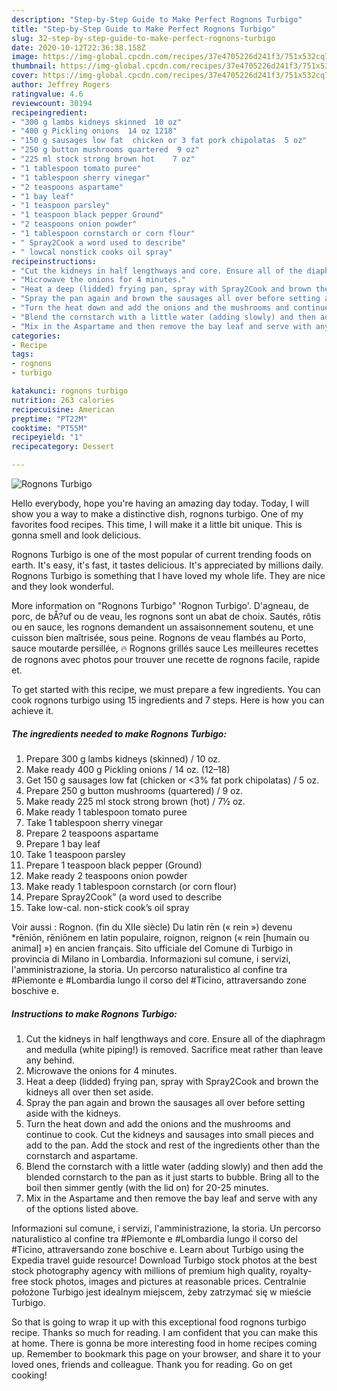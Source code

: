 ```yaml
---
description: "Step-by-Step Guide to Make Perfect Rognons Turbigo"
title: "Step-by-Step Guide to Make Perfect Rognons Turbigo"
slug: 32-step-by-step-guide-to-make-perfect-rognons-turbigo
date: 2020-10-12T22:36:38.158Z
image: https://img-global.cpcdn.com/recipes/37e4705226d241f3/751x532cq70/rognons-turbigo-recipe-main-photo.jpg
thumbnail: https://img-global.cpcdn.com/recipes/37e4705226d241f3/751x532cq70/rognons-turbigo-recipe-main-photo.jpg
cover: https://img-global.cpcdn.com/recipes/37e4705226d241f3/751x532cq70/rognons-turbigo-recipe-main-photo.jpg
author: Jeffrey Rogers
ratingvalue: 4.6
reviewcount: 30194
recipeingredient:
- "300 g lambs kidneys skinned  10 oz"
- "400 g Pickling onions  14 oz 1218"
- "150 g sausages low fat  chicken or 3 fat pork chipolatas  5 oz"
- "250 g button mushrooms quartered  9 oz"
- "225 ml stock strong brown hot    7 oz"
- "1 tablespoon tomato puree"
- "1 tablespoon sherry vinegar"
- "2 teaspoons aspartame"
- "1 bay leaf"
- "1 teaspoon parsley"
- "1 teaspoon black pepper Ground"
- "2 teaspoons onion powder"
- "1 tablespoon cornstarch or corn flour"
- " Spray2Cook a word used to describe"
- " lowcal nonstick cooks oil spray"
recipeinstructions:
- "Cut the kidneys in half lengthways and core. Ensure all of the diaphragm and medulla (white piping!) is removed. Sacrifice meat rather than leave any behind."
- "Microwave the onions for 4 minutes."
- "Heat a deep (lidded) frying pan, spray with Spray2Cook and brown the kidneys all over then set aside."
- "Spray the pan again and brown the sausages all over before setting aside with the kidneys."
- "Turn the heat down and add the onions and the mushrooms and continue to cook. Cut the kidneys and sausages into small pieces and add to the pan. Add the stock and rest of the ingredients other than the cornstarch and aspartame."
- "Blend the cornstarch with a little water (adding slowly) and then add the blended cornstarch to the pan as it just starts to bubble. Bring all to the boil then simmer gently (with the lid on) for 20-25 minutes."
- "Mix in the Aspartame and then remove the bay leaf and serve with any of the options listed above."
categories:
- Recipe
tags:
- rognons
- turbigo

katakunci: rognons turbigo 
nutrition: 263 calories
recipecuisine: American
preptime: "PT22M"
cooktime: "PT55M"
recipeyield: "1"
recipecategory: Dessert

---
```



![Rognons Turbigo](https://img-global.cpcdn.com/recipes/37e4705226d241f3/751x532cq70/rognons-turbigo-recipe-main-photo.jpg)

Hello everybody, hope you're having an amazing day today. Today, I will show you a way to make a distinctive dish, rognons turbigo. One of my favorites food recipes. This time, I will make it a little bit unique. This is gonna smell and look delicious.

Rognons Turbigo is one of the most popular of current trending foods on earth. It's easy, it's fast, it tastes delicious. It's appreciated by millions daily. Rognons Turbigo is something that I have loved my whole life. They are nice and they look wonderful.

More information on &#34;Rognons Turbigo&#34; &#39;Rognon Turbigo&#39;. D&#39;agneau, de porc, de bÅ?uf ou de veau, les rognons sont un abat de choix. Sautés, rôtis ou en sauce, les rognons demandent un assaisonnement soutenu, et une cuisson bien maîtrisée, sous peine. Rognons de veau flambés au Porto, sauce moutarde persillée, 🔥 Rognons grillés sauce Les meilleures recettes de rognons avec photos pour trouver une recette de rognons facile, rapide et.


To get started with this recipe, we must prepare a few ingredients. You can cook rognons turbigo using 15 ingredients and 7 steps. Here is how you can achieve it.

<!--inarticleads1-->

##### The ingredients needed to make Rognons Turbigo:

1. Prepare 300 g lambs kidneys (skinned) / 10 oz.
1. Make ready 400 g Pickling onions / 14 oz. (12–18)
1. Get 150 g sausages low fat  (chicken or &lt;3% fat pork chipolatas) / 5 oz.
1. Prepare 250 g button mushrooms (quartered) / 9 oz.
1. Make ready 225 ml stock strong brown (hot)   / 7½ oz.
1. Make ready 1 tablespoon tomato puree
1. Take 1 tablespoon sherry vinegar
1. Prepare 2 teaspoons aspartame
1. Prepare 1 bay leaf
1. Take 1 teaspoon parsley
1. Prepare 1 teaspoon black pepper (Ground)
1. Make ready 2 teaspoons onion powder
1. Make ready 1 tablespoon cornstarch (or corn flour)
1. Prepare  Spray2Cook” (a word used to describe
1. Take  low-cal. non-stick cook’s oil spray


Voir aussi : Rognon. (fin du XIIe siècle) Du latin rēn (« rein ») devenu *rēniōn, rēniōnem en latin populaire, roignon, reignon (« rein [humain ou animal] ») en ancien français. Sito ufficiale del Comune di Turbigo in provincia di Milano in Lombardia. Informazioni sul comune, i servizi, l&#39;amministrazione, la storia. Un percorso naturalistico al confine tra #Piemonte e #Lombardia lungo il corso del #Ticino, attraversando zone boschive e. 

<!--inarticleads2-->

##### Instructions to make Rognons Turbigo:

1. Cut the kidneys in half lengthways and core. Ensure all of the diaphragm and medulla (white piping!) is removed. Sacrifice meat rather than leave any behind.
1. Microwave the onions for 4 minutes.
1. Heat a deep (lidded) frying pan, spray with Spray2Cook and brown the kidneys all over then set aside.
1. Spray the pan again and brown the sausages all over before setting aside with the kidneys.
1. Turn the heat down and add the onions and the mushrooms and continue to cook. Cut the kidneys and sausages into small pieces and add to the pan. Add the stock and rest of the ingredients other than the cornstarch and aspartame.
1. Blend the cornstarch with a little water (adding slowly) and then add the blended cornstarch to the pan as it just starts to bubble. Bring all to the boil then simmer gently (with the lid on) for 20-25 minutes.
1. Mix in the Aspartame and then remove the bay leaf and serve with any of the options listed above.


Informazioni sul comune, i servizi, l&#39;amministrazione, la storia. Un percorso naturalistico al confine tra #Piemonte e #Lombardia lungo il corso del #Ticino, attraversando zone boschive e. Learn about Turbigo using the Expedia travel guide resource! Download Turbigo stock photos at the best stock photography agency with millions of premium high quality, royalty-free stock photos, images and pictures at reasonable prices. Centralnie położone Turbigo jest idealnym miejscem, żeby zatrzymać się w mieście Turbigo. 

So that is going to wrap it up with this exceptional food rognons turbigo recipe. Thanks so much for reading. I am confident that you can make this at home. There is gonna be more interesting food in home recipes coming up. Remember to bookmark this page on your browser, and share it to your loved ones, friends and colleague. Thank you for reading. Go on get cooking!
